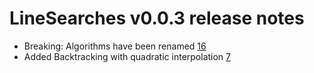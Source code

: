 # LineSearches v0.0.3 release notes
* Breaking: Algorithms have been renamed [16](https://github.com/anriseth/LineSearches.jl/pull/16)
* Added Backtracking with quadratic interpolation [7](https://github.com/anriseth/LineSearches.jl/pull/7)
